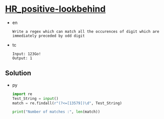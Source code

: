 # [HR_positive-lookbehind](https://www.hackerrank.com/challenges/positive-lookbehind)

* en

  ```en
  Write a regex which can match all the occurences of digit which are immediately preceded by odd digit
  ```

* tc

  ```tc
  Input: 123Go!
  Output: 1
  ```

## Solution

* py

  ```py
  import re
  Test_String = input()
  match = re.findall(r"(?<=[13579])\d", Test_String)

  print("Number of matches :", len(match))
  ```

